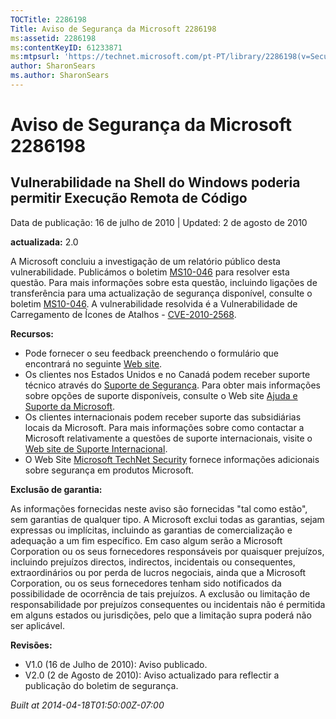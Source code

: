 ```yaml
---
TOCTitle: 2286198
Title: Aviso de Segurança da Microsoft 2286198
ms:assetid: 2286198
ms:contentKeyID: 61233871
ms:mtpsurl: 'https://technet.microsoft.com/pt-PT/library/2286198(v=Security.10)'
author: SharonSears
ms.author: SharonSears
---
```


Aviso de Segurança da Microsoft 2286198
=======================================

Vulnerabilidade na Shell do Windows poderia permitir Execução Remota de Código
------------------------------------------------------------------------------

Data de publicação: 16 de julho de 2010 | Updated: 2 de agosto de 2010

**actualizada:** 2.0

A Microsoft concluiu a investigação de um relatório público desta vulnerabilidade. Publicámos o boletim [MS10-046](http://go.microsoft.com/fwlink/?linkid=197393) para resolver esta questão. Para mais informações sobre esta questão, incluindo ligações de transferência para uma actualização de segurança disponível, consulte o boletim [MS10-046](http://go.microsoft.com/fwlink/?linkid=197393). A vulnerabilidade resolvida é a Vulnerabilidade de Carregamento de Ícones de Atalhos - [CVE-2010-2568](http://www.cve.mitre.org/cgi-bin/cvename.cgi?name=cve-2010-2568).

**Recursos:**

-   Pode fornecer o seu feedback preenchendo o formulário que encontrará no seguinte [Web site](https://support.microsoft.com/common/survey.aspx?scid=sw;en;1257&amp;showpage=1&amp;ws=technet&amp;sd=tech).
-   Os clientes nos Estados Unidos e no Canadá podem receber suporte técnico através do [Suporte de Segurança](http://go.microsoft.com/fwlink/?linkid=21131). Para obter mais informações sobre opções de suporte disponíveis, consulte o Web site [Ajuda e Suporte da Microsoft](http://support.microsoft.com).
-   Os clientes internacionais podem receber suporte das subsidiárias locais da Microsoft. Para mais informações sobre como contactar a Microsoft relativamente a questões de suporte internacionais, visite o [Web site de Suporte Internacional](http://go.microsoft.com/fwlink/?linkid=21155).
-   O Web Site [Microsoft TechNet Security](http://go.microsoft.com/fwlink/?linkid=21132) fornece informações adicionais sobre segurança em produtos Microsoft.

**Exclusão de garantia:**

As informações fornecidas neste aviso são fornecidas "tal como estão", sem garantias de qualquer tipo. A Microsoft exclui todas as garantias, sejam expressas ou implícitas, incluindo as garantias de comercialização e adequação a um fim específico. Em caso algum serão a Microsoft Corporation ou os seus fornecedores responsáveis por quaisquer prejuízos, incluindo prejuízos directos, indirectos, incidentais ou consequentes, extraordinários ou por perda de lucros negociais, ainda que a Microsoft Corporation, ou os seus fornecedores tenham sido notificados da possibilidade de ocorrência de tais prejuízos. A exclusão ou limitação de responsabilidade por prejuízos consequentes ou incidentais não é permitida em alguns estados ou jurisdições, pelo que a limitação supra poderá não ser aplicável.

**Revisões:**

-   V1.0 (16 de Julho de 2010): Aviso publicado.
-   V2.0 (2 de Agosto de 2010): Aviso actualizado para reflectir a publicação do boletim de segurança.

*Built at 2014-04-18T01:50:00Z-07:00*
